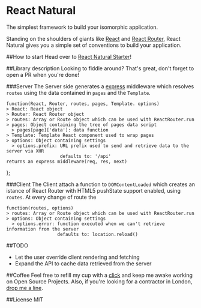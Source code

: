 React Natural
========

The simplest framework to build your isomorphic application.

Standing on the shoulders of giants like [React](http://facebook.github.io/react/) and [React Router](https://github.com/rackt/react-router), React Natural gives you a simple set of conventions to build your application.

##How to start
Head over to [React Natural Starter](http://github.com/framp/react-natural-starter/)!

##Library description
Looking to fiddle around?
That's great, don't forget to open a PR when you're done!

###Server
The Server side generates a [express](https://github.com/strongloop/express) middleware which resolves `routes` using the data contained in `pages` and the `Template`.

    function(React, Router, routes, pages, Template. options)
    > React: React object
    > Router: React Router object
    > routes: Array or Route object which can be used with ReactRouter.run
    > pages: Object containing the tree of pages data script
      > pages[page]['data']: data function
    > Template: Template React component used to wrap pages
    > options: Object containing settings
      > options.prefix: URL prefix used to send and retrieve data to the server via XHR
                        defaults to: '/api'
    returns an express middleware(req, res, next)
  };

###Client
The Client attach a function to `DOMContentLoaded` which creates an istance of React Router with HTML5 pushState support enabled, using `routes`.
At every change of route the 

    function(routes, options)
    > routes: Array or Route object which can be used with ReactRouter.run
    > options: Object containing settings
      > options.error: function executed when we can't retrieve information from the server
                       defaults to: location.reload()


##TODO
- Let the user override client rendering and fetching
- Expand the API to cache data retrieved from the server

##Coffee
Feel free to refill my cup with a [click](https://www.paypal.com/cgi-bin/webscr?cmd=_s-xclick&hosted_button_id=BDPUGENG892JA) and keep me awake working on Open Source Projects.
Also, if you're looking for a contractor in London, [drop me a line](mailto:hi@framp.me).

##License
MIT
